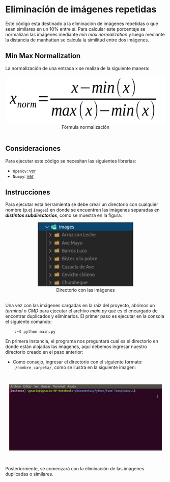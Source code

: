 # Eliminación de imágenes repetidas

Este código esta destinado a la eliminación de imágenes repetidas o que sean similares en un 10% entre sí. Para calcular este porcentaje se normalizan las imágenes mediante *min max normalization* y luego mediante la distancia de manhattan se calcula la similitud entre dos imágenes.

## Min Max Normalization

La normalización de una entrada x se realiza de la siguiente manera:

<div align="center">
    <img src="./Utils/minmaxnorm.png" height=150 width=500> <br>
    <figcaption>Fórmula normalización</figcaption>
</div>

<br>

## Consideraciones

Para ejecutar este código se necesitan las siguientes librerías:

- `Opencv`:  [ver](https://pypi.org/project/opencv-python/)
- `Numpy`: [ver](https://numpy.org/doc/stable/user/install.html)

## Instrucciones

Para ejecutar esta herramienta se debe crear un directorio con cualquier nombre (p.ej `Images`) en donde se encuentren las imágenes separadas en _**distintos subdirectorios**_, como se muestra en la figura:

<div align="center">
    <img src="./Utils/ImagesDir.png" height=200 width=300> <br>
    <figcaption>Directorio con las imágenes</figcaption>
</div>

<br>

Una vez con las imágenes cargadas en la raíz del proyecto, abrimos un _terminal_ o _CMD_ para ejecutar el archivo _main.py_ que es el encargado de encontrar duplicados y eliminarlos. El primer paso es ejecutar en la consola el siguiente comando:

        :~$ python main.py

En primera instancia, el programa nos preguntará cual es el directorio en donde están alojadas las imágenes, aquí debemos ingresar nuestro directorio creado en el paso anterior:

- Como consejo, ingresar el directorio con el siguiente formato: `./nombre_carpeta/`, como se ilustra en la siguiente imagen: 

<br>

<div align="center">

![terminal](./Utils/output_file.gif)

</div>

<br>

Posteriormente, se comenzará con la eliminación de las imágenes duplicadas o similares.